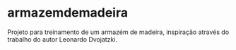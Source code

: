 # armazemdemadeira
Projeto para treinamento de um armazém de madeira, inspiração através do trabalho do autor Leonardo Dvojatzki.
